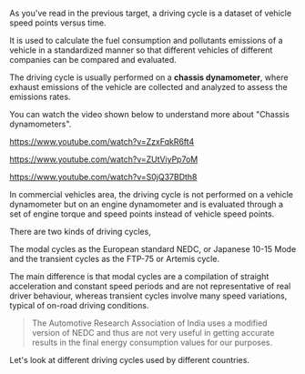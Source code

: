 As you've read in the previous target, a driving cycle is a dataset of vehicle speed points versus time. 

It is used to calculate the fuel consumption and pollutants emissions of a vehicle in a standardized manner so that different vehicles of different companies can be compared and evaluated.

The driving cycle is usually performed on a **chassis dynamometer**, where exhaust emissions of the vehicle are collected and analyzed to assess the emissions rates.

You can watch the video shown below to understand more about "Chassis dynamometers".

https://www.youtube.com/watch?v=ZzxFqkR6ft4

https://www.youtube.com/watch?v=ZUtViyPp7oM

https://www.youtube.com/watch?v=S0jQ37BDth8

In commercial vehicles area, the driving cycle is not performed on a vehicle dynamometer but on an engine dynamometer and is evaluated through a set of engine torque and speed points instead of vehicle speed points.

There are two kinds of driving cycles, 

The modal cycles as the European standard NEDC, or Japanese 10-15 Mode and the transient cycles as the FTP-75 or Artemis cycle. 

The main difference is that modal cycles are a compilation of straight acceleration and constant speed periods and are not representative of real driver behaviour, whereas transient cycles involve many speed variations, typical of on-road driving conditions.

> The Automotive Research Association of India uses a modified version of NEDC and thus are not very useful in getting accurate results in the final energy consumption values for our purposes. 

Let's look at different driving cycles used by different countries.
